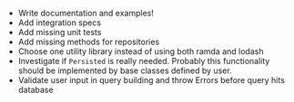 * Write documentation and examples!
* Add integration specs
* Add missing unit tests
* Add missing methods for repositories
* Choose one utility library instead of using both ramda and lodash 
* Investigate if ```Persisted``` is really needed. Probably this functionality should be implemented by base classes defined by user.
* Validate user input in query building and throw Errors before query hits database
